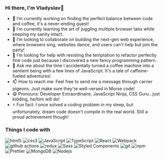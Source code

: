 ### Hi there, I'm Vladyslav👋

- 🔭 I’m currently working on finding the perfect balance between code and coffee, it's a never-ending quest!
- 🌱 I’m currently learning the art of juggling multiple browser tabs while keeping my sanity intact.
- 👯 I’m looking to collaborate on building the next-gen web experience, where browsers sing, websites dance, and users can't help but join the party!
- 🤔 I’m looking for help with resisting the temptation to refactor perfectly fine code just because I discovered a new fancy programming pattern.
- 💬 Ask me about the time I accidentally turned a coffee machine into a sentient being with a few lines of JavaScript. It's a tale of caffeine-fueled adventures!
- 📫 How to reach me: Feel free to send me a message through carrier pigeons. Just make sure they're well-versed in Morse code!
- 😄 Pronouns: Developer Extraordinaire, JavaScript Ninja, CSS Guru...just kidding, he/him will do!
- ⚡ Fun fact: I once solved a coding problem in my sleep, but unfortunately, dream code doesn't compile in the real world. Still a proud achievement though!

### Things I code with

<p>
  <img alt="html5" src="https://img.shields.io/badge/-HTML5-E34F26?style=flat-square&logo=html5&logoColor=white" />
  <img alt="css3" src="https://img.shields.io/badge/-CSS3-E34F26?style=flat-square&logo=csswizardry&logoColor=white" />
  <img alt="JavaScript" src="https://img.shields.io/badge/-JavaScript-007ACC?style=flat-square&logo=javascript&logoColor=white" />
  <img alt="TypeScript" src="https://img.shields.io/badge/-TypeScript-007ACC?style=flat-square&logo=typescript&logoColor=white" />
  <img alt="React" src="https://img.shields.io/badge/-React-45b8d8?style=flat-square&logo=react&logoColor=white" />
  <img alt="Webpack" src="https://img.shields.io/badge/-Webpack-8DD6F9?style=flat-square&logo=webpack&logoColor=white" /> 
  <img alt="github actions" src="https://img.shields.io/badge/-Github_Actions-2088FF?style=flat-square&logo=github-actions&logoColor=white" />
  <img alt="redux" src="https://img.shields.io/badge/-Redux-764ABC?style=flat-square&logo=redux&logoColor=white" />
  <img alt="Sass" src="https://img.shields.io/badge/-Sass-CC6699?style=flat-square&logo=sass&logoColor=white" />
  <img alt="Styled Components" src="https://img.shields.io/badge/-Styled_Components-db7092?style=flat-square&logo=styled-components&logoColor=white" />
  <img alt="git" src="https://img.shields.io/badge/-Git-F05032?style=flat-square&logo=git&logoColor=white" />
  <img alt="npm" src="https://img.shields.io/badge/-NPM-CB3837?style=flat-square&logo=npm&logoColor=white" />
  <img alt="Prettier" src="https://img.shields.io/badge/-Prettier-F7B93E?style=flat-square&logo=prettier&logoColor=white" />
  <img alt="MongoDB" src="https://img.shields.io/badge/-MongoDB-13aa52?style=flat-square&logo=mongodb&logoColor=white" />
  <img alt="Nodejs" src="https://img.shields.io/badge/-Nodejs-43853d?style=flat-square&logo=Node.js&logoColor=white" />
</p>
